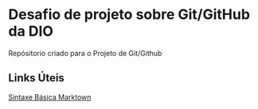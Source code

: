 # Desafio de projeto sobre Git/GitHub da DIO
Repósitorio criado para o Projeto de Git/Github

## Links Úteis
[Sintaxe Básica Marktown](https://www.markdownguide.org/basic-syntax/)
